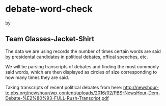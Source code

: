 # debate-word-check
by
## Team Glasses-Jacket-Shirt
The data we are using records the number of times certain words are said by presidental candidates in political debates, offical speeches, etc.

We will be parsing transcripts of debates and finding the most commonly said words, which are then displayed as circles of size corresponding to how many times they are said. 

Taking transcripts of recent political debates from here: http://newshour-tc.pbs.org/newshour/wp-content/uploads/2016/02/PBS-NewsHour-Dem-Debate-%E2%80%93-FULL-Rush-Transcript.pdf

